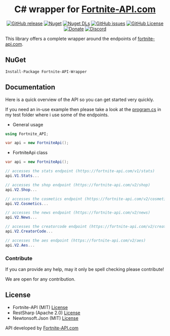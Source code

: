 <div align="center">

# C# wrapper for [Fortnite-API.com](https://fortnite-api.com)

[![GitHub release](https://img.shields.io/github/v/release/Fortnite-API/csharp-wrapper?logo=github)](https://github.com/Fortnite-API/csharp-wrapper/releases/latest) [![Nuget](https://img.shields.io/nuget/v/Fortnite-API-Wrapper?logo=nuget)](https://www.nuget.org/packages/Fortnite-API-Wrapper) [![Nuget DLs](https://img.shields.io/nuget/dt/Fortnite-API-Wrapper?logo=nuget)](https://www.nuget.org/packages/Fortnite-API-Wrapper) [![GitHub issues](https://img.shields.io/github/issues/Fortnite-API/csharp-wrapper?logo=github)](https://github.com/Fortnite-API/csharp-wrapper/issues) [![GitHub License](https://img.shields.io/github/license/Fortnite-API/csharp-wrapper)](https://github.com/Fortnite-API/csharp-wrapper/blob/master/LICENSE) [![Donate](https://img.shields.io/badge/donate-PayPal-blue.svg?logo=paypal)](https://fortnite-api.com/paypal) [![Discord](https://discordapp.com/api/guilds/621452110558527502/widget.png?style=shield)](https://fortnite-api.com/discord)

</div>

This library offers a complete wrapper around the endpoints of [fortnite-api.com](https://fortnite-api.com).

## NuGet

    Install-Package Fortnite-API-Wrapper

## Documentation

Here is a quick overview of the API so you can get started very quickly.

If you need an in-use example then please take a look at the [program.cs](https://github.com/Fortnite-API/csharp-wrapper/blob/master/src/Fortnite-API.Test/Program.cs) in my test folder where i use some of the endpoints.

- General usage

```cs
using Fortnite_API;

var api = new FortniteApi();
```

- FortniteApi class

```cs
var api = new FortniteApi();

// accesses the stats endpoint (https://fortnite-api.com/v1/stats)
api.V1.Stats...

// accesses the shop endpoint (https://fortnite-api.com/v2/shop)
api.V2.Shop...

// accesses the cosmetics endpoint (https://fortnite-api.com/v2/cosmetics)
api.V2.Cosmetics...

// accesses the news endpoint (https://fortnite-api.com/v2/news)
api.V2.News...

// accesses the creatorcode endpoint (https://fortnite-api.com/v2/creatorcode)
api.V2.CreatorCode...

// accesses the aes endpoint (https://fortnite-api.com/v2/aes)
api.V2.Aes...
```

### Contribute

If you can provide any help, may it only be spell checking please contribute!

We are open for any contribution.

## License

- Fortnite-API (MIT) [License](https://github.com/Fortnite-API/csharp-wrapper/blob/master/LICENSE "MIT License")
- RestSharp (Apache 2.0) [License](https://github.com/restsharp/RestSharp/blob/master/LICENSE.txt)
- Newtonsoft.Json (MIT) [License](https://github.com/JamesNK/Newtonsoft.Json/blob/master/LICENSE.md)

API developed by [Fortnite-API.com](https://dash.fortnite-api.com/about)